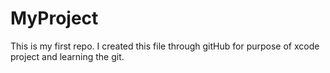 MyProject
=========

This is my first repo. I created this file through gitHub for purpose of xcode project and learning the git.
